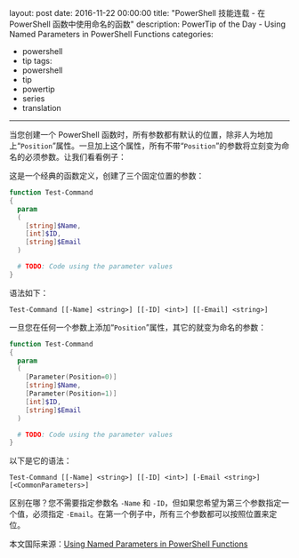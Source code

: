 ﻿layout: post
date: 2016-11-22 00:00:00
title: "PowerShell 技能连载 - 在 PowerShell 函数中使用命名的函数"
description: PowerTip of the Day - Using Named Parameters in PowerShell Functions
categories:
- powershell
- tip
tags:
- powershell
- tip
- powertip
- series
- translation
---
当您创建一个 PowerShell 函数时，所有参数都有默认的位置，除非人为地加上“`Position`”属性。一旦加上这个属性，所有不带“`Position`”的参数将立刻变为命名的必须参数。让我们看看例子：

这是一个经典的函数定义，创建了三个固定位置的参数：

```powershell
function Test-Command
{
  param
  (
    [string]$Name,
    [int]$ID,
    [string]$Email
  )

  # TODO: Code using the parameter values
}
```

语法如下：

```
Test-Command [[-Name] <string>] [[-ID] <int>] [[-Email] <string>]
```

一旦您在任何一个参数上添加“`Position`”属性，其它的就变为命名的参数：

```powershell
function Test-Command
{
  param
  (
    [Parameter(Position=0)]
    [string]$Name,
    [Parameter(Position=1)]
    [int]$ID,
    [string]$Email
  )

  # TODO: Code using the parameter values
}
```

以下是它的语法：

```
Test-Command [[-Name] <string>] [[-ID] <int>] [-Email <string>] [<CommonParameters>]
```

区别在哪？您不需要指定参数名 `-Name` 和 `-ID`，但如果您希望为第三个参数指定一个值，必须指定 `-Email`。在第一个例子中，所有三个参数都可以按照位置来定位。

<!--more-->
本文国际来源：[Using Named Parameters in PowerShell Functions](http://community.idera.com/powershell/powertips/b/tips/posts/using-named-parameters-in-powershell-functions)

